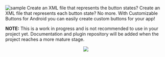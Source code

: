 ![sample](https://i.imgur.com/OJ2qtWT.png)
Create an XML file that represents the button states? Create an XML file that represents each button state? No more. With Customizable Buttons for Android you can easily create custom buttons for your app!

**NOTE:** This is a work in progress and is not recommended to use in your project yet. Documentation and plugin repository will be added when the project reaches a more mature stage.

<p align="center">
  <img src="https://i.imgur.com/Ypw9tGn.gif">
</p>
